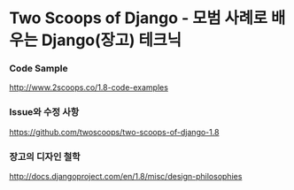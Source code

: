 ﻿Two Scoops of Django - 모범 사례로 배우는 Django(장고) 테크닉
==============================================================

### Code Sample

http://www.2scoops.co/1.8-code-examples

### Issue와 수정 사항

https://github.com/twoscoops/two-scoops-of-django-1.8


### 장고의 디자인 철학

http://docs.djangoproject.com/en/1.8/misc/design-philosophies


